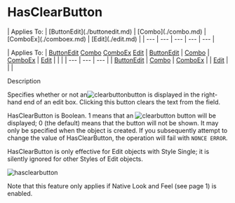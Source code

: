 




<h1 class="heading"><span class="name">HasClearButton</span></h1>
| Applies To: | [ButtonEdit](./buttonedit.md) | [Combo](./combo.md) | [ComboEx](./comboex.md) | [Edit](./edit.md) |
| --- | --- | --- | --- | ---  |

| Applies To: | [ButtonEdit](./buttonedit.md) [Combo](./combo.md) [ComboEx](./comboex.md) [Edit](./edit.md) | [ButtonEdit](./buttonedit.md) | [Combo](./combo.md) | [ComboEx](./comboex.md) | [Edit](./edit.md) |  |  |
| --- | --- | ---  |
| [ButtonEdit](./buttonedit.md) | [Combo](./combo.md) | [ComboEx](./comboex.md) |
| [Edit](./edit.md) |  |  |


Description


Specifies whether or not an![clearbutton](../img/clearbutton.png)button is displayed in the right-hand end of an edit box. Clicking this button clears the text from the field.



HasClearButton is Boolean. 1 means that an ![clearbutton](../img/clearbutton.png) button will be displayed; 0 (the default) means that the button will not be shown. It may only be specified when the object is created. If you subsequently attempt to change the value of HasClearButton, the operation will fail with `NONCE ERROR`.


HasClearButton is only effective for Edit objects with Style Single; it is silently ignored for other Styles of Edit objects.


![hasclearbutton](../img/hasclearbutton.png)


Note that this feature only applies if Native Look and Feel 
(see page 1)
 is enabled.


